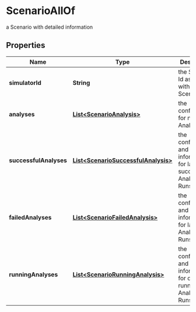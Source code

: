 

# ScenarioAllOf

a Scenario with detailed information

## Properties

Name | Type | Description | Notes
------------ | ------------- | ------------- | -------------
**simulatorId** | **String** | the Simulator Id associated with this Scenario |  [optional] [readonly]
**analyses** | [**List&lt;ScenarioAnalysis&gt;**](ScenarioAnalysis.md) | the configuration for next Analysis |  [optional]
**successfulAnalyses** | [**List&lt;ScenarioSuccessfulAnalysis&gt;**](ScenarioSuccessfulAnalysis.md) | the configuration and information for last successful Analyses Runs |  [optional] [readonly]
**failedAnalyses** | [**List&lt;ScenarioFailedAnalysis&gt;**](ScenarioFailedAnalysis.md) | the configuration and information for last failed Analyses Runs |  [optional] [readonly]
**runningAnalyses** | [**List&lt;ScenarioRunningAnalysis&gt;**](ScenarioRunningAnalysis.md) | the configuration and information for currently running Analyses Runs |  [optional] [readonly]



